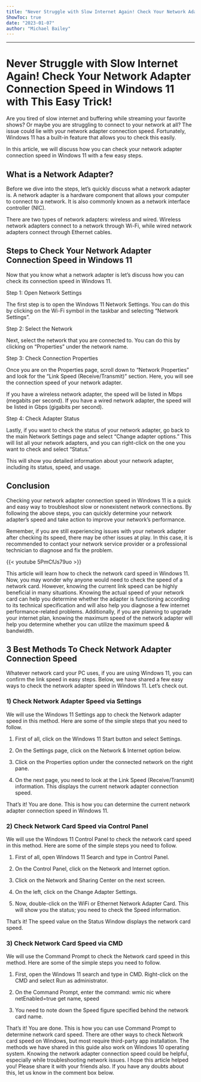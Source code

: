 ```yaml
---
title: "Never Struggle with Slow Internet Again! Check Your Network Adapter Connection Speed in Windows 11 with This Easy Trick!"
ShowToc: true 
date: "2023-01-07"
author: "Michael Bailey"
---
```

*****
# Never Struggle with Slow Internet Again! Check Your Network Adapter Connection Speed in Windows 11 with This Easy Trick!

Are you tired of slow internet and buffering while streaming your favorite shows? Or maybe you are struggling to connect to your network at all? The issue could lie with your network adapter connection speed. Fortunately, Windows 11 has a built-in feature that allows you to check this easily.

In this article, we will discuss how you can check your network adapter connection speed in Windows 11 with a few easy steps.

## What is a Network Adapter?

Before we dive into the steps, let’s quickly discuss what a network adapter is. A network adapter is a hardware component that allows your computer to connect to a network. It is also commonly known as a network interface controller (NIC).

There are two types of network adapters: wireless and wired. Wireless network adapters connect to a network through Wi-Fi, while wired network adapters connect through Ethernet cables.

## Steps to Check Your Network Adapter Connection Speed in Windows 11

Now that you know what a network adapter is let’s discuss how you can check its connection speed in Windows 11.

Step 1: Open Network Settings

The first step is to open the Windows 11 Network Settings. You can do this by clicking on the Wi-Fi symbol in the taskbar and selecting “Network Settings”.

Step 2: Select the Network

Next, select the network that you are connected to. You can do this by clicking on “Properties” under the network name.

Step 3: Check Connection Properties

Once you are on the Properties page, scroll down to “Network Properties” and look for the “Link Speed (Receive/Transmit)” section. Here, you will see the connection speed of your network adapter.

If you have a wireless network adapter, the speed will be listed in Mbps (megabits per second). If you have a wired network adapter, the speed will be listed in Gbps (gigabits per second).

Step 4: Check Adapter Status

Lastly, if you want to check the status of your network adapter, go back to the main Network Settings page and select “Change adapter options.” This will list all your network adapters, and you can right-click on the one you want to check and select “Status.”

This will show you detailed information about your network adapter, including its status, speed, and usage.

## Conclusion

Checking your network adapter connection speed in Windows 11 is a quick and easy way to troubleshoot slow or nonexistent network connections. By following the above steps, you can quickly determine your network adapter’s speed and take action to improve your network’s performance.

Remember, if you are still experiencing issues with your network adapter after checking its speed, there may be other issues at play. In this case, it is recommended to contact your network service provider or a professional technician to diagnose and fix the problem.

{{< youtube 5PmCfJs79uo >}} 



This article will learn how to check the network card speed in Windows 11. Now, you may wonder why anyone would need to check the speed of a network card. However, knowing the current link speed can be highly beneficial in many situations.
Knowing the actual speed of your network card can help you determine whether the adapter is functioning according to its technical specification and will also help you diagnose a few internet performance-related problems.
Additionally, if you are planning to upgrade your internet plan, knowing the maximum speed of the network adapter will help you determine whether you can utilize the maximum speed & bandwidth.

 
## 3 Best Methods To Check Network Adapter Connection Speed


Whatever network card your PC uses, if you are using Windows 11, you can confirm the link speed in easy steps. Below, we have shared a few easy ways to check the network adapter speed in Windows 11. Let’s check out.

 
### 1) Check Network Adapter Speed via Settings


We will use the Windows 11 Settings app to check the Network adapter speed in this method. Here are some of the simple steps that you need to follow.
1. First of all, click on the Windows 11 Start button and select Settings.

2. On the Settings page, click on the Network & Internet option below.

3. Click on the Properties option under the connected network on the right pane.

4. On the next page, you need to look at the Link Speed (Receive/Transmit) information. This displays the current network adapter connection speed.

That’s it! You are done. This is how you can determine the current network adapter connection speed in Windows 11.

 
### 2) Check Network Card Speed via Control Panel


We will use the Windows 11 Control Panel to check the network card speed in this method. Here are some of the simple steps you need to follow.
1. First of all, open Windows 11 Search and type in Control Panel.

2. On the Control Panel, click on the Network and Internet option.

3. Click on the Network and Sharing Center on the next screen.

4. On the left, click on the Change Adapter Settings.

5. Now, double-click on the WiFi or Ethernet Network Adapter Card. This will show you the status; you need to check the Speed information.

That’s it! The speed value on the Status Window displays the network card speed.

 
### 3) Check Network Card Speed via CMD


We will use the Command Prompt to check the Network card speed in this method. Here are some of the simple steps you need to follow.
1. First, open the Windows 11 search and type in CMD. Right-click on the CMD and select Run as administrator.

2. On the Command Prompt, enter the command:
wmic nic where netEnabled=true get name, speed

3. You need to note down the Speed figure specified behind the network card name.

That’s it! You are done. This is how you can use Command Prompt to determine network card speed.
There are other ways to check Network card speed on Windows, but most require third-party app installation. The methods we have shared in this guide also work on Windows 10 operating system.
Knowing the network adapter connection speed could be helpful, especially while troubleshooting network issues. I hope this article helped you! Please share it with your friends also. If you have any doubts about this, let us know in the comment box below.




